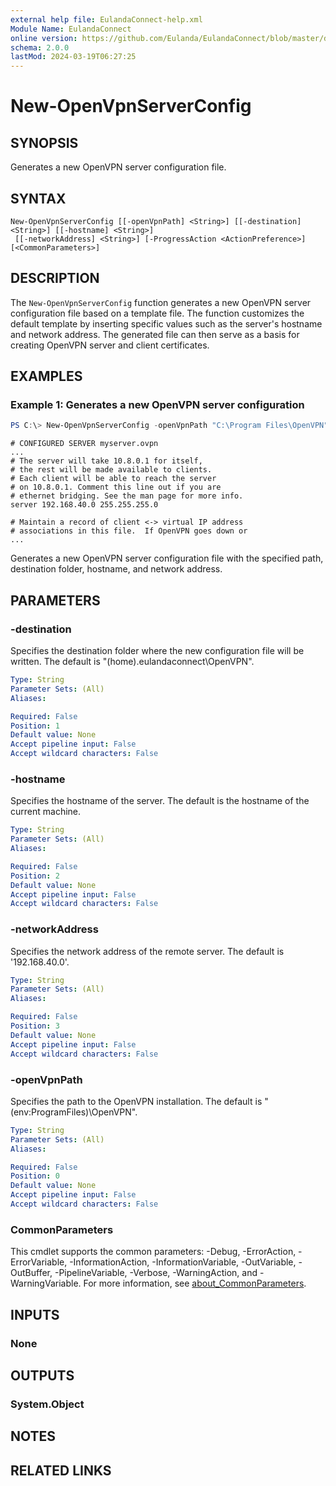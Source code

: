 ```yaml
---
external help file: EulandaConnect-help.xml
Module Name: EulandaConnect
online version: https://github.com/Eulanda/EulandaConnect/blob/master/docs/New-OpenVpnServerConfig.md
schema: 2.0.0
lastMod: 2024-03-19T06:27:25
---
```


# New-OpenVpnServerConfig

## SYNOPSIS
Generates a new OpenVPN server configuration file.

## SYNTAX

```
New-OpenVpnServerConfig [[-openVpnPath] <String>] [[-destination] <String>] [[-hostname] <String>]
 [[-networkAddress] <String>] [-ProgressAction <ActionPreference>] [<CommonParameters>]
```

## DESCRIPTION
The `New-OpenVpnServerConfig` function generates a new OpenVPN server configuration file based on a template file. The function customizes the default template by inserting specific values such as the server's hostname and network address. The generated file can then serve as a basis for creating OpenVPN server and client certificates.

## EXAMPLES

### Example 1: Generates a new OpenVPN server configuration
```powershell
PS C:\> New-OpenVpnServerConfig -openVpnPath "C:\Program Files\OpenVPN" -destination "$home\.eulandaconnect\OpenVPN" -hostname "myserver" -networkAddress '192.168.40.0'
```

```
# CONFIGURED SERVER myserver.ovpn
...
# The server will take 10.8.0.1 for itself,
# the rest will be made available to clients.
# Each client will be able to reach the server
# on 10.8.0.1. Comment this line out if you are
# ethernet bridging. See the man page for more info.
server 192.168.40.0 255.255.255.0

# Maintain a record of client <-> virtual IP address
# associations in this file.  If OpenVPN goes down or
...
```

Generates a new OpenVPN server configuration file with the specified path, destination folder, hostname, and network address.

## PARAMETERS

### -destination
Specifies the destination folder where the new configuration file will be written. The default is "$($home)\.eulandaconnect\OpenVPN".

```yaml
Type: String
Parameter Sets: (All)
Aliases:

Required: False
Position: 1
Default value: None
Accept pipeline input: False
Accept wildcard characters: False
```

### -hostname
Specifies the hostname of the server. The default is the hostname of the current machine.

```yaml
Type: String
Parameter Sets: (All)
Aliases:

Required: False
Position: 2
Default value: None
Accept pipeline input: False
Accept wildcard characters: False
```

### -networkAddress
Specifies the network address of the remote server. The default is '192.168.40.0'.

```yaml
Type: String
Parameter Sets: (All)
Aliases:

Required: False
Position: 3
Default value: None
Accept pipeline input: False
Accept wildcard characters: False
```

### -openVpnPath
Specifies the path to the OpenVPN installation. The default is "$($env:ProgramFiles)\OpenVPN".

```yaml
Type: String
Parameter Sets: (All)
Aliases:

Required: False
Position: 0
Default value: None
Accept pipeline input: False
Accept wildcard characters: False
```


### CommonParameters
This cmdlet supports the common parameters: -Debug, -ErrorAction, -ErrorVariable, -InformationAction, -InformationVariable, -OutVariable, -OutBuffer, -PipelineVariable, -Verbose, -WarningAction, and -WarningVariable. For more information, see [about_CommonParameters](http://go.microsoft.com/fwlink/?LinkID=113216).

## INPUTS

### None

## OUTPUTS

### System.Object
## NOTES

## RELATED LINKS


